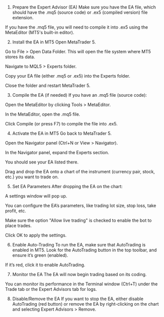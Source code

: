 1. Prepare the Expert Advisor (EA)
Make sure you have the EA file, which should have the .mq5 (source code) or .ex5 (compiled version) file extension.

If you have the .mq5 file, you will need to compile it into .ex5 using the MetaEditor (MT5's built-in editor).

2. Install the EA in MT5
Open MetaTrader 5.

Go to File > Open Data Folder. This will open the file system where MT5 stores its data.

Navigate to MQL5 > Experts folder.

Copy your EA file (either .mq5 or .ex5) into the Experts folder.

Close the folder and restart MetaTrader 5.

3. Compile the EA (if needed)
If you have an .mq5 file (source code):

Open the MetaEditor by clicking Tools > MetaEditor.

In the MetaEditor, open the .mq5 file.

Click Compile (or press F7) to compile the file into .ex5.

4. Activate the EA in MT5
Go back to MetaTrader 5.

Open the Navigator panel (Ctrl+N or View > Navigator).

In the Navigator panel, expand the Experts section.

You should see your EA listed there.

Drag and drop the EA onto a chart of the instrument (currency pair, stock, etc.) you want to trade on.

5. Set EA Parameters
After dropping the EA on the chart:

A settings window will pop up.

You can configure the EA’s parameters, like trading lot size, stop loss, take profit, etc.

Make sure the option "Allow live trading" is checked to enable the bot to place trades.

Click OK to apply the settings.

6. Enable Auto-Trading
To run the EA, make sure that AutoTrading is enabled in MT5. Look for the AutoTrading button in the top toolbar, and ensure it’s green (enabled).

If it’s red, click it to enable AutoTrading.

7. Monitor the EA
The EA will now begin trading based on its coding.

You can monitor its performance in the Terminal window (Ctrl+T) under the Trade tab or the Expert Advisors tab for logs.

8. Disable/Remove the EA
If you want to stop the EA, either disable AutoTrading (red button) or remove the EA by right-clicking on the chart and selecting Expert Advisors > Remove.
